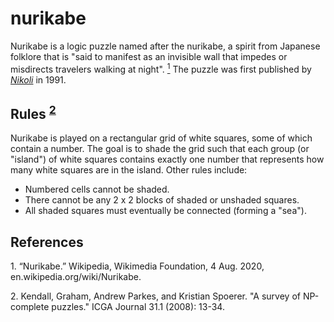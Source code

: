 # nurikabe

Nurikabe is a logic puzzle named after the nurikabe, a spirit from Japanese folklore that is "said to manifest as an invisible wall that impedes or misdirects travelers walking at night". [<sup>1</sup>](#1) The puzzle was first published by [*Nikoli*](https://en.wikipedia.org/wiki/Nikoli_(publisher)) in 1991.

## Rules <sup>[2](#2)</sup>
Nurikabe is played on a rectangular grid of white squares, some of which contain a number. The goal is to shade the grid such that each group (or "island") of white squares contains exactly one number that represents how many white squares are in the island. Other rules include:
* Numbered cells cannot be shaded.
* There cannot be any 2 x 2 blocks of shaded or unshaded squares.
* All shaded squares must eventually be connected (forming a "sea").

## References
<a id="1">1.</a>
“Nurikabe.” Wikipedia, Wikimedia Foundation, 4 Aug. 2020, en.wikipedia.org/wiki/Nurikabe.

<a id="2">2.</a>
Kendall, Graham, Andrew Parkes, and Kristian Spoerer. "A survey of NP-complete puzzles." ICGA Journal 31.1 (2008): 13-34.
